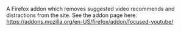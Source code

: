A Firefox addon which removes suggested video recommends and distractions from the site. See the addon page here:
https://addons.mozilla.org/en-US/firefox/addon/focused-youtube/